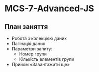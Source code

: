 # MCS-7-Advanced-JS

## План заняття

- Робота з колекцією даних
- Пагінація даних
- Параметри запиту:
  - Номер групи
  - Кількість елементів групи
- Прийом «Завантажити ще»
